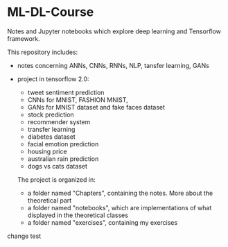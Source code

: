 # ML-DL-Course
Notes and Jupyter notebooks which explore deep learning and Tensorflow framework.

This repository includes:
- notes concerning ANNs, CNNs, RNNs, NLP, tansfer learning, GANs
- project in tensorflow 2.0:
  - tweet sentiment prediction 
  - CNNs for MNIST, FASHION MNIST, 
  - GANs for MNIST dataset and fake faces dataset
  - stock prediction 
  - recommender system
  - transfer learning
  - diabetes dataset
  - facial emotion prediction
  - housing price
  - australian rain prediction
  - dogs vs cats dataset
  
  
  The project is organized in:
  - a folder named "Chapters", containing the notes. More about the theoretical part
  - a folder named "notebooks", which are implementations of what displayed in the theoretical classes
  - a folder named "exercises", containing my exercises


change test
